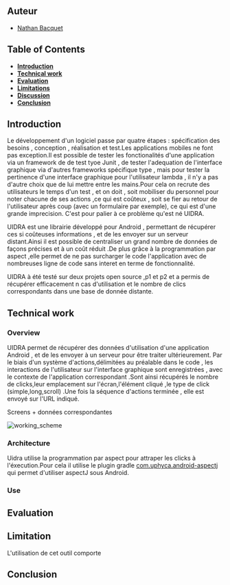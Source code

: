 ## Auteur
- [Nathan Bacquet](https://github.com/Apolloch)

## Table of Contents
- **[Introduction](#introduction)**   
- **[Technical work](#technical-work)**   
- **[Evaluation](#evaluation)**
- **[Limitations](#limitation)**  
- **[Discussion](#discussion)**
- **[Conclusion](#conclusion)**

## Introduction

Le développement d'un logiciel passe par quatre étapes : spécification des besoins , conception , réalisation et test.Les applications mobiles ne font pas exception.Il est possible de tester les fonctionalités d'une application via un framework de de test tyoe Junit , de tester l'adequation de l'interface graphique via d'autres frameworks spécifique type , mais pour tester la pertinence d'une interface graphique pour l'utilisateur lambda , il n'y a pas d'autre choix que de lui mettre entre les mains.Pour cela on recrute des utilisateurs le temps d'un test , et on doit , soit mobiliser du personnel pour noter chacune de ses actions ,ce qui est coûteux , soit se fier au retour de l'utilisateur après coup (avec un formulaire par exemple), ce qui est d'une grande imprecision. C'est pour palier à ce problème qu'est né UIDRA.

UIDRA est une librairie développé pour Android , permettant de récupérer ces si coûteuses informations , et de les envoyer sur un serveur distant.Ainsi il est possible de centraliser un grand nombre de données de façons précises et à un coût réduit .De plus grâce à la programmation par aspect ,elle permet de ne pas surcharger le code l'application avec de nombreuses ligne de code sans interet en terme de fonctionnalité.

UIDRA à été testé sur deux projets open source ,p1 et p2 et a permis de récupérer efficacement n cas d'utilisation et le nombre de clics correspondants dans une base de donnée distante.

## Technical work

### Overview

UIDRA permet de récupérer des données d'utilisation d'une application Android , et de les envoyer à un serveur pour être traiter ultérieurement.
Par le biais d'un système d'actions,délimitées au préalable dans le code , les interactions de l'utilisateur sur l'interface graphique sont enregistrées , avec le contexte de l'application correspondant .Sont ainsi récupérés le nombre de clicks,leur emplacement sur l'écran,l'élément cliqué ,le type de click (simple,long,scroll) .Une fois la séquence d'actions terminée , elle est envoyé sur l'URL indiqué.

Screens + données correspondantes

![working_scheme](https://s30.postimg.org/8fp73h4b5/15870726_10154268280013177_490723363_n.png/ "How it works ?")

### Architecture
Uidra utilise la programmation par aspect pour attraper les clicks à l'éxecution.Pour cela il utilise le plugin gradle [com.uphyca.android-aspectj](https://github.com/uPhyca/gradle-android-aspectj-plugin "com.uphyca.android-aspectj") qui permet d'utiliser aspectJ sous Android.

### Use

## Evaluation
## Limitation
L'utilisation de cet outil comporte

## Conclusion
